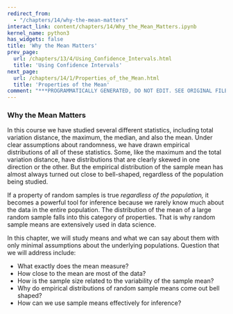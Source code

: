```yaml
---
redirect_from:
  - "/chapters/14/why-the-mean-matters"
interact_link: content/chapters/14/Why_the_Mean_Matters.ipynb
kernel_name: python3
has_widgets: false
title: 'Why the Mean Matters'
prev_page:
  url: /chapters/13/4/Using_Confidence_Intervals.html
  title: 'Using Confidence Intervals'
next_page:
  url: /chapters/14/1/Properties_of_the_Mean.html
  title: 'Properties of the Mean'
comment: "***PROGRAMMATICALLY GENERATED, DO NOT EDIT. SEE ORIGINAL FILES IN /content***"
---
```

### Why the Mean Matters
In this course we have studied several different statistics, including total variation distance, the maximum, the median, and also the mean. Under clear assumptions about randomness, we have drawn empirical distributions of all of these statistics. Some, like the maximum and the total variation distance, have distributions that are clearly skewed in one direction or the other. But the empirical distribution of the sample mean has almost always turned out close to bell-shaped, regardless of the population being studied.

If a property of random samples is true *regardless of the population,* it becomes a powerful tool for inference because we rarely know much about the data in the entire population. The distribution of the mean of a large random sample falls into this category of properties. That is why random sample means are extensively used in data science.

In this chapter, we will study means and what we can say about them with only minimal assumptions about the underlying populations. Question that we will address include:

- What exactly does the mean measure?
- How close to the mean are most of the data?
- How is the sample size related to the variability of the sample mean?
- Why do empirical distributions of random sample means come out bell shaped?
- How can we use sample means effectively for inference?

